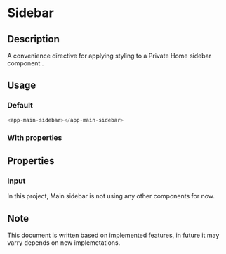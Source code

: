 # Sidebar

## Description

A convenience directive for applying styling to a Private Home sidebar component .

## Usage

### Default

```js
<app-main-sidebar></app-main-sidebar>
```

### With properties

## Properties

### Input


In this project, Main sidebar is not using any other components for now.

## Note

This document is written based on implemented features, in future it may varry depends on new implemetations.
